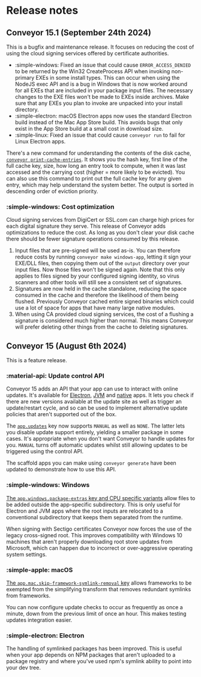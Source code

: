 # Release notes

## Conveyor 15.1 (September 24th 2024)

This is a bugfix and maintenance release. It focuses on reducing the cost of using the cloud signing services offered by certificate authorities.

* :simple-windows: Fixed an issue that could cause `ERROR_ACCESS_DENIED` to be returned by the Win32 CreateProcess API when invoking non-primary EXEs in some install types. This can occur when using the NodeJS exec API and is a bug in Windows that is now worked around for all EXEs that are included in your package input files. The necessary changes to the EXE files won't be made to EXEs inside archives. Make sure that any EXEs you plan to invoke are unpacked into your install directory.
* :simple-electron: macOS Electron apps now uses the standard Electron build instead of the Mac App Store build. This avoids bugs that only exist in the App Store build at a small cost in download size.
* :simple-linux: Fixed an issue that could cause `conveyor run` to fail for Linux Electron apps.

There's a new command for understanding the contents of the disk cache, [`conveyor print-cache-entries`](running.md#the-cache). It shows you the hash key, first line of the full cache key, size, how long an entry took to compute, when it was last accessed and the carrying cost (higher = more likely to be evicted). You can also use this command to print out the full cache key for any given entry, which may help understand the system better. The output is sorted in descending order of eviction priority.

### :simple-windows: Cost optimization

Cloud signing services from DigiCert or SSL.com can charge high prices for each digital signature they serve. This release of Conveyor adds optimizations to reduce the cost. As long as you don't clear your disk cache there should be fewer signature operations consumed by this release.

1. Input files that are pre-signed will be used as-is. You can therefore reduce costs by running `conveyor make windows-app`, letting it sign your EXE/DLL files, then copying them out of the `output` directory over your input files. Now those files won't be signed again. Note that this only applies to files signed by your configured signing identity, so virus scanners and other tools will still see a consistent set of signatures.
2. Signatures are now held in the cache standalone, reducing the space consumed in the cache and therefore the likelihood of them being flushed. Previously Conveyor cached entire signed binaries which could use a lot of space for apps that have many large native modules.
3. When using CA provided cloud signing services, the cost of a flushing a signature is considered much higher than normal. This means Conveyor will prefer deleting other things from the cache to deleting signatures.

## Conveyor 15 (August 6th 2024)

This is a feature release.

### :material-api: Update control API

Conveyor 15 adds an API that your app can use to interact with online updates. It's available for [Electron](control-api-electron.md),
[JVM](control-api-jvm.md) and [native](control-api-native.md) apps. It lets you check if there are new versions available at the update site
as well as trigger an update/restart cycle, and so can be used to implement alternative update policies that aren't supported out of the
box.

The [`app.updates`](configs/update-modes.md) key now supports `MANUAL` as well as `NONE`. The latter lets you disable update support 
entirely, yielding a smaller package in some cases. It's appropriate when you don't want Conveyor to handle updates for you. `MANUAL`
turns off automatic updates whilst still allowing updates to be triggered using the control API.

The scaffold apps you can make using `conveyor generate` have been updated to demonstrate how to use this API. 

### :simple-windows: Windows

[The `app.windows.package-extras` key and CPU specific variants](configs/windows.md#appwindowsamd64aarch64package-extras) allow files to be added outside the app-specific subdirectory. 
This is only useful for Electron and JVM apps where the root inputs are relocated to a conventional subdirectory that keeps them separated 
from the runtime.

When signing with Sectigo certificates Conveyor now forces the use of the legacy cross-signed root. This improves compatibility with Windows
10 machines that aren't properly downloading root store updates from Microsoft, which can happen due to incorrect or over-aggressive operating
system settings.

### :simple-apple: macOS

[The `app.mac.skip-framework-symlink-removal` key](configs/mac.md) allows frameworks to be exempted from the simplifying transform that removes 
redundant symlinks from frameworks.

You can now configure update checks to occur as frequently as once a minute, down from the previous limit of once an hour. This makes
testing updates integration easier.

### :simple-electron: Electron

The handling of symlinked packages has been improved. This is useful when your app depends on NPM packages that aren't uploaded to a package
registry and where you've used npm's symlink ability to point into your dev tree.
